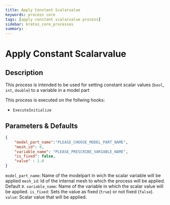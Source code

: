 ```yaml
---
title: Apply Constant Scalarvalue
keywords: process core
tags: [apply constant scalarvalue process]
sidebar: kratos_core_processes
summary: 
---
```


# Apply Constant Scalarvalue

## Description

This process is intended to be used for setting constant scalar values (`bool`, `int`, `double`) to a variable in a model part

This process is executed on the follwing hooks:
- `ExecuteInitialize`

## Parameters & Defaults

```json
{
    "model_part_name":"PLEASE_CHOOSE_MODEL_PART_NAME",
    "mesh_id": 0,
    "variable_name": "PLEASE_PRESCRIBE_VARIABLE_NAME",
    "is_fixed": false,
    "value" : 1.0
}
```

`model_part_name`: Name of the modelpart in wich the scalar variable will be applied
`mesh_id`: Id of the internal mesh to which the process will be applied. Default `0`.
`variable_name`: Name of the variable in which the scalar value will be applied.
`is_fixed`: Sets the value as fixed (`true`) or not fixed (`false`).
`value`: Scalar value that will be applied.
